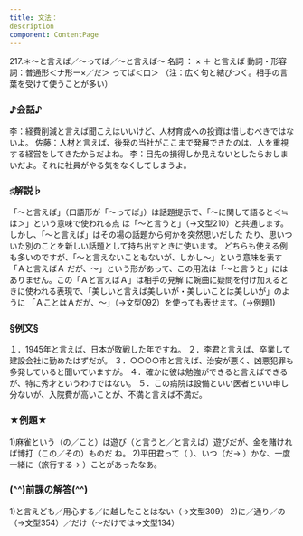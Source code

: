 ```yaml
---
title: 文法：
description
component: ContentPage
---
```



217.＊～と言えば／～ってば／～と言えば～
名詞 ： × ＋ と言えば
動詞・形容詞：普通形＜ナ形ー×／だ＞ ってば＜口＞
（注：広く句と結びつく。相手の言葉を受けて使うことが多い）
### ♪会話♪
李：経費削減と言えば聞こえはいいけど、人材育成への投資は惜しむべきではないよ。
佐藤：人材と言えば、後発の当社がここまで発展できたのは、人を重視する経営をしてきたからだよね。
李：目先の損得しか見えないとしたらおしまいだよ。それに社員がやる気をなくしてしまうよ。
### ♯解説♭
「～と言えば」（口語形が「～ってば」）は話題提示で、「～に関して語ると＜≒は＞」という意味で使われる点 は「～と言うと」（→文型210）と共通します。しかし、「～と言えば」はその場の話題から何かを突然思いだした たり、思いついた別のことを新しい話題として持ち出すときに使います。
どちらも使える例も多いのですが、「～と言えないこともないが、しかし～」という意味を表す「Ａと言えばＡ だが、～」という形があって、この用法は「～と言うと」にはありません。この「Ａと言えばＡ」は相手の見解 に婉曲に疑問を付け加えるときに使われる表現で、「美しいと言えば美しいが・美しいことは美しいが」のように 「ＡことはＡだが、～」（→文型092）を使っても表せます。（→例題1)
### §例文§
１．1945年と言えば、日本が敗戦した年ですね。
２．李君と言えば、卒業して建設会社に勤めたはずだが。
３．○○○○市と言えば、治安が悪く、凶悪犯罪も多発していると聞いていますが。
４．確かに彼は勉強ができると言えばできるが、特に秀才というわけではない。
５．この病院は設備といい医者といい申し分ないが、入院費が高いことが、不満と言えば不満だ。
### ★例題★
1)麻雀という（の／こと）は遊び（と言うと／と言えば）遊びだが、金を賭ければ博打（この／その）ものだ
ね。
2)平田君って（ ）、いつ（だ→ ）かな、一度一緒に（旅行する→ ）ことがあったなあ。
### (^^)前課の解答(^^)
1)と言えども／用心する／に越したことはない（→文型309）
2)に／通り／の（→文型354）／だけ（～だけでは→文型134）
